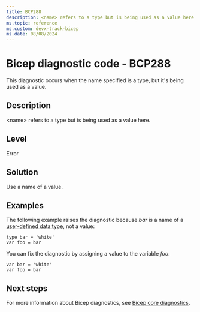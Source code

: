 ```yaml
---
title: BCP288
description: <name> refers to a type but is being used as a value here.
ms.topic: reference
ms.custom: devx-track-bicep
ms.date: 08/08/2024
---
```


# Bicep diagnostic code - BCP288

This diagnostic occurs when the name specified is a type, but it's being used as a value.

## Description

&lt;name> refers to a type but is being used as a value here.

## Level

Error

## Solution

Use a name of a value.

## Examples

The following example raises the diagnostic because _bar_ is a name of a [user-defined data type](../user-defined-data-types.md), not a value:

```bicep
type bar = 'white'
var foo = bar 
```

You can fix the diagnostic by assigning a value to the variable _foo_:

```bicep
var bar = 'white'
var foo = bar 
```

## Next steps

For more information about Bicep diagnostics, see [Bicep core diagnostics](../bicep-core-diagnostics.md).
